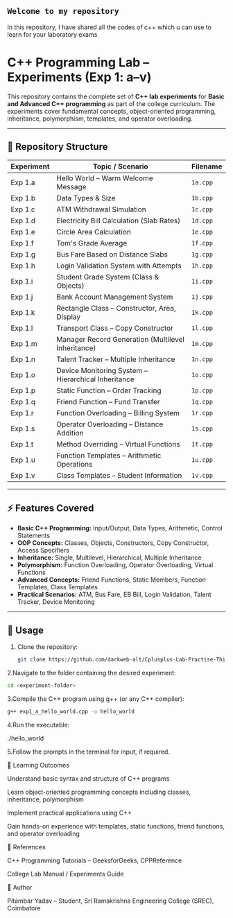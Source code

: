 ## `Welcome to my repository`
In this repository, I have shared all the codes of c++ which u can use to learn for your laboratory exams
# C++ Programming Lab – Experiments (Exp 1: a–v)

This repository contains the complete set of **C++ lab experiments** for **Basic and Advanced C++ programming** as part of the college curriculum. The experiments cover fundamental concepts, object-oriented programming, inheritance, polymorphism, templates, and operator overloading.

---

## 📂 Repository Structure

| Experiment | Topic / Scenario | Filename |
|------------|----------------|----------|
| Exp 1.a | Hello World – Warm Welcome Message | `1a.cpp` |
| Exp 1.b | Data Types & Size | `1b.cpp` |
| Exp 1.c | ATM Withdrawal Simulation | `1c.cpp` |
| Exp 1.d | Electricity Bill Calculation (Slab Rates) | `1d.cpp` |
| Exp 1.e | Circle Area Calculation | `1e.cpp` |
| Exp 1.f | Tom's Grade Average | `1f.cpp` |
| Exp 1.g | Bus Fare Based on Distance Slabs | `1g.cpp` |
| Exp 1.h | Login Validation System with Attempts | `1h.cpp` |
| Exp 1.i | Student Grade System (Class & Objects) | `1i.cpp` |
| Exp 1.j | Bank Account Management System | `1j.cpp` |
| Exp 1.k | Rectangle Class – Constructor, Area, Display | `1k.cpp` |
| Exp 1.l | Transport Class – Copy Constructor | `1l.cpp` |
| Exp 1.m | Manager Record Generation (Multilevel Inheritance) | `1m.cpp` |
| Exp 1.n | Talent Tracker – Multiple Inheritance | `1n.cpp` |
| Exp 1.o | Device Monitoring System – Hierarchical Inheritance | `1o.cpp` |
| Exp 1.p | Static Function – Order Tracking | `1p.cpp` |
| Exp 1.q | Friend Function – Fund Transfer | `1q.cpp` |
| Exp 1.r | Function Overloading – Billing System | `1r.cpp` |
| Exp 1.s | Operator Overloading – Distance Addition | `1s.cpp` |
| Exp 1.t | Method Overriding – Virtual Functions | `1t.cpp` |
| Exp 1.u | Function Templates – Arithmetic Operations | `1u.cpp` |
| Exp 1.v | Class Templates – Student Information | `1v.cpp` |

---

## ⚡ Features Covered

- **Basic C++ Programming:** Input/Output, Data Types, Arithmetic, Control Statements  
- **OOP Concepts:** Classes, Objects, Constructors, Copy Constructor, Access Specifiers  
- **Inheritance:** Single, Multilevel, Hierarchical, Multiple Inheritance  
- **Polymorphism:** Function Overloading, Operator Overloading, Virtual Functions  
- **Advanced Concepts:** Friend Functions, Static Members, Function Templates, Class Templates  
- **Practical Scenarios:** ATM, Bus Fare, EB Bill, Login Validation, Talent Tracker, Device Monitoring  

---

## 📌 Usage

1. Clone the repository:
   ```bash
   git clone https://github.com/darkweb-alt/Cplusplus-Lab-Practise-Third-Sem.git

2.Navigate to the folder containing the desired experiment:
   ```bash
   cd <experiment-folder>
   ```
3.Compile the C++ program using g++ (or any C++ compiler):
  ```bash
g++ exp1_a_hello_world.cpp -o hello_world
  ```

4.Run the executable:

./hello_world


5.Follow the prompts in the terminal for input, if required.

📖 Learning Outcomes

Understand basic syntax and structure of C++ programs

Learn object-oriented programming concepts including classes, inheritance, polymorphism

Implement practical applications using C++

Gain hands-on experience with templates, static functions, friend functions, and operator overloading

🔗 References

C++ Programming Tutorials – GeeksforGeeks, CPPReference

College Lab Manual / Experiments Guide

📝 Author

Pitambar Yadav – Student, Sri Ramakrishna Engineering College (SREC), Coimbatore
